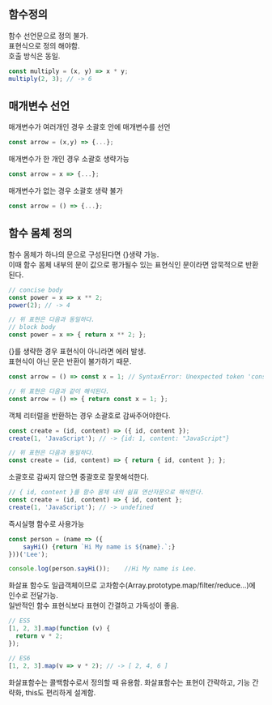 ## 함수정의
함수 선언문으로 정의 불가.  
표현식으로 정의 해야함.   
호출 방식은 동일.  
```js
const multiply = (x, y) => x * y;
multiply(2, 3); // -> 6
```

## 매개변수 선언
매개변수가 여러개인 경우 소괄호 안에 매개변수를 선언
```js
const arrow = (x,y) => {...};
```
매개변수가 한 개인 경우 소괄호 생략가능
```js
const arrow = x => {...};
```
매개변수가 없는 경우 소괄호 생략 불가
```js
const arrow = () => {...};
```

## 함수 몸체 정의
함수 몸체가 하나의 문으로 구성된다면 {}생략 가능.   
이때 함수 몸체 내부의 문이 값으로 평가될수 있는 표현식인 문이라면 암묵적으로 반환된다.
```js
// concise body
const power = x => x ** 2;
power(2); // -> 4

// 위 표현은 다음과 동일하다.
// block body
const power = x => { return x ** 2; };
```
{}를 생략한 경우 표현식이 아니라면 에러 발생.  
표현식이 아닌 문은 반환이 불가하기 때문.
```js
const arrow = () => const x = 1; // SyntaxError: Unexpected token 'const'

// 위 표현은 다음과 같이 해석된다.
const arrow = () => { return const x = 1; };
```
객체 리터럴을 반환하는 경우 소괄호로 감싸주어야한다.
```js
const create = (id, content) => ({ id, content });
create(1, 'JavaScript'); // -> {id: 1, content: "JavaScript"}

// 위 표현은 다음과 동일하다.
const create = (id, content) => { return { id, content }; };
```
소괄호로 감싸지 않으면 중괄호로 잘못해석한다.
```js
// { id, content }를 함수 몸체 내의 쉼표 연산자문으로 해석한다.
const create = (id, content) => { id, content };
create(1, 'JavaScript'); // -> undefined
```
즉시실행 함수로 사용가능
```js
const person = (name => ({
    sayHi() {return `Hi My name is ${name}.`;}
}))('Lee');

console.log(person.sayHi());    //Hi My name is Lee.
```
화살표 함수도 일급객체이므로 고차함수(Array.prototype.map/filter/reduce...)에 인수로 전달가능.  
일반적인 함수 표현식보다 표현이 간결하고 가독성이 좋음.
```js
// ES5
[1, 2, 3].map(function (v) {
  return v * 2;
});

// ES6
[1, 2, 3].map(v => v * 2); // -> [ 2, 4, 6 ]
```
화살표함수는 콜백함수로서 정의할 때 유용함.
화살표함수는 표현이 간략하고, 기능 간략화, this도 편리하게 설계함. 

